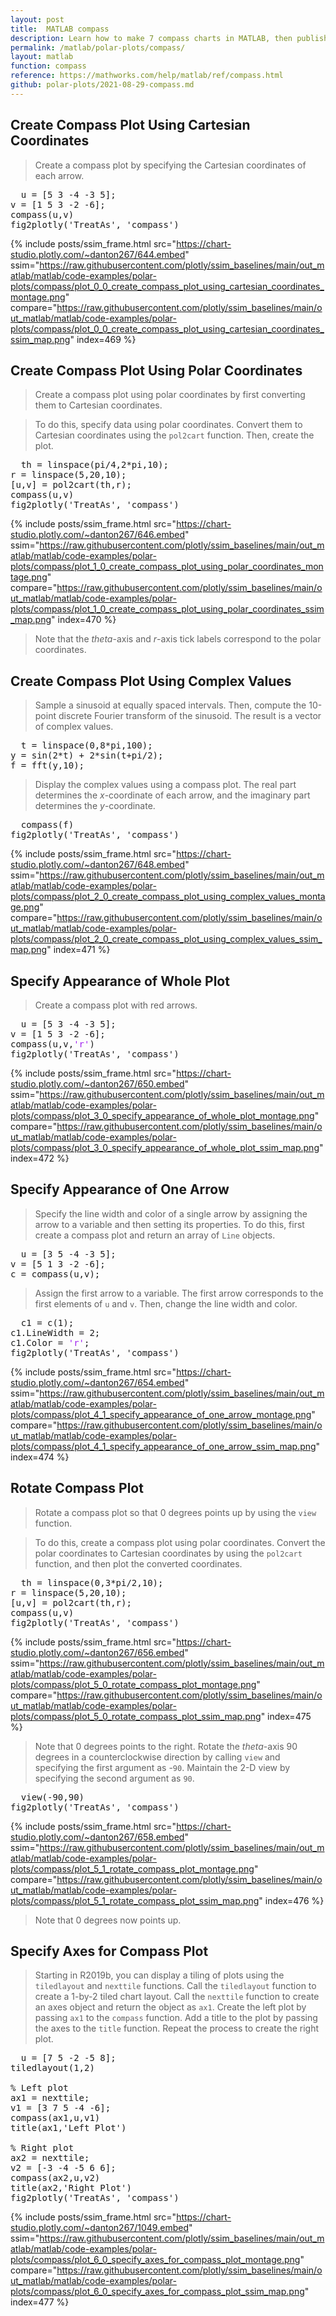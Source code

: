 ```yaml
---
layout: post
title:  MATLAB compass
description: Learn how to make 7 compass charts in MATLAB, then publish them to the Web with Plotly.
permalink: /matlab/polar-plots/compass/
layout: matlab
function: compass
reference: https://mathworks.com/help/matlab/ref/compass.html
github: polar-plots/2021-08-29-compass.md
---
```


## Create Compass Plot Using Cartesian Coordinates

> Create a compass plot by specifying the Cartesian coordinates of each arrow.

<pre class="mcode">
  u = [5 3 -4 -3 5];
v = [1 5 3 -2 -6];
compass(u,v)
fig2plotly('TreatAs', 'compass')
</pre>

{% include posts/ssim_frame.html 
  src="https://chart-studio.plotly.com/~danton267/644.embed" 
  ssim="https://raw.githubusercontent.com/plotly/ssim_baselines/main/out_matlab/matlab/code-examples/polar-plots/compass/plot_0_0_create_compass_plot_using_cartesian_coordinates_montage.png" 
  compare="https://raw.githubusercontent.com/plotly/ssim_baselines/main/out_matlab/matlab/code-examples/polar-plots/compass/plot_0_0_create_compass_plot_using_cartesian_coordinates_ssim_map.png" 
  index=469
%}



<!--------------------- EXAMPLE BREAK ------------------------->

## Create Compass Plot Using Polar Coordinates

> Create a compass plot using polar coordinates by first converting them to Cartesian coordinates. 

> To do this, specify data using polar coordinates. Convert them to Cartesian coordinates using the `pol2cart` function. Then, create the plot. 

<pre class="mcode">
  th = linspace(pi/4,2*pi,10);
r = linspace(5,20,10);
[u,v] = pol2cart(th,r);
compass(u,v)
fig2plotly('TreatAs', 'compass')
</pre>

{% include posts/ssim_frame.html 
  src="https://chart-studio.plotly.com/~danton267/646.embed" 
  ssim="https://raw.githubusercontent.com/plotly/ssim_baselines/main/out_matlab/matlab/code-examples/polar-plots/compass/plot_1_0_create_compass_plot_using_polar_coordinates_montage.png" 
  compare="https://raw.githubusercontent.com/plotly/ssim_baselines/main/out_matlab/matlab/code-examples/polar-plots/compass/plot_1_0_create_compass_plot_using_polar_coordinates_ssim_map.png" 
  index=470
%}

> Note that the *theta*-axis and *r*-axis tick labels correspond to the polar coordinates.



<!--------------------- EXAMPLE BREAK ------------------------->

## Create Compass Plot Using Complex Values

> Sample a sinusoid at equally spaced intervals. Then, compute the 10-point discrete Fourier transform of the sinusoid. The result is a vector of complex values.

<pre>
  t = linspace(0,8*pi,100);
y = sin(2*t) + 2*sin(t+pi/2);
f = fft(y,10);
</pre>

> Display the complex values using a compass plot. The real part determines the *x*-coordinate of each arrow, and the imaginary part determines the *y*-coordinate.

<pre class="mcode">
  compass(f)
fig2plotly('TreatAs', 'compass')
</pre>

{% include posts/ssim_frame.html 
  src="https://chart-studio.plotly.com/~danton267/648.embed" 
  ssim="https://raw.githubusercontent.com/plotly/ssim_baselines/main/out_matlab/matlab/code-examples/polar-plots/compass/plot_2_0_create_compass_plot_using_complex_values_montage.png" 
  compare="https://raw.githubusercontent.com/plotly/ssim_baselines/main/out_matlab/matlab/code-examples/polar-plots/compass/plot_2_0_create_compass_plot_using_complex_values_ssim_map.png" 
  index=471
%}



<!--------------------- EXAMPLE BREAK ------------------------->

## Specify Appearance of Whole Plot

> Create a compass plot with red arrows.

<pre class="mcode">
  u = [5 3 -4 -3 5];
v = [1 5 3 -2 -6];
compass(u,v,<span style='color:#A020F0'>'r'</span>)
fig2plotly('TreatAs', 'compass')
</pre>

{% include posts/ssim_frame.html 
  src="https://chart-studio.plotly.com/~danton267/650.embed" 
  ssim="https://raw.githubusercontent.com/plotly/ssim_baselines/main/out_matlab/matlab/code-examples/polar-plots/compass/plot_3_0_specify_appearance_of_whole_plot_montage.png" 
  compare="https://raw.githubusercontent.com/plotly/ssim_baselines/main/out_matlab/matlab/code-examples/polar-plots/compass/plot_3_0_specify_appearance_of_whole_plot_ssim_map.png" 
  index=472
%}



<!--------------------- EXAMPLE BREAK ------------------------->

## Specify Appearance of One Arrow

> Specify the line width and color of a single arrow by assigning the arrow to a variable and then setting its properties. To do this, first create a compass plot and return an array of `Line` objects.

<pre>
  u = [3 5 -4 -3 5];
v = [5 1 3 -2 -6];
c = compass(u,v);
</pre>

> Assign the first arrow to a variable. The first arrow corresponds to the first elements of `u` and `v`. Then, change the line width and color.

<pre class="mcode">
  c1 = c(1);
c1.LineWidth = 2;
c1.Color = <span style='color:#A020F0'>'r'</span>;
fig2plotly('TreatAs', 'compass')
</pre>

{% include posts/ssim_frame.html 
  src="https://chart-studio.plotly.com/~danton267/654.embed" 
  ssim="https://raw.githubusercontent.com/plotly/ssim_baselines/main/out_matlab/matlab/code-examples/polar-plots/compass/plot_4_1_specify_appearance_of_one_arrow_montage.png" 
  compare="https://raw.githubusercontent.com/plotly/ssim_baselines/main/out_matlab/matlab/code-examples/polar-plots/compass/plot_4_1_specify_appearance_of_one_arrow_ssim_map.png" 
  index=474
%}



<!--------------------- EXAMPLE BREAK ------------------------->

## Rotate Compass Plot

> Rotate a compass plot so that 0 degrees points up by using the `view` function.

> To do this, create a compass plot using polar coordinates. Convert the polar coordinates to Cartesian coordinates by using the `pol2cart` function, and then plot the converted coordinates.

<pre class="mcode">
  th = linspace(0,3*pi/2,10);
r = linspace(5,20,10);
[u,v] = pol2cart(th,r);
compass(u,v)
fig2plotly('TreatAs', 'compass')
</pre>

{% include posts/ssim_frame.html 
  src="https://chart-studio.plotly.com/~danton267/656.embed" 
  ssim="https://raw.githubusercontent.com/plotly/ssim_baselines/main/out_matlab/matlab/code-examples/polar-plots/compass/plot_5_0_rotate_compass_plot_montage.png" 
  compare="https://raw.githubusercontent.com/plotly/ssim_baselines/main/out_matlab/matlab/code-examples/polar-plots/compass/plot_5_0_rotate_compass_plot_ssim_map.png" 
  index=475
%}

> Note that 0 degrees points to the right. Rotate the *theta*-axis 90 degrees in a counterclockwise direction by calling `view` and specifying the first argument as -`90`. Maintain the 2-D view by specifying the second argument as `90`.

<pre class="mcode">
  view(-90,90)
fig2plotly('TreatAs', 'compass')
</pre>

{% include posts/ssim_frame.html 
  src="https://chart-studio.plotly.com/~danton267/658.embed" 
  ssim="https://raw.githubusercontent.com/plotly/ssim_baselines/main/out_matlab/matlab/code-examples/polar-plots/compass/plot_5_1_rotate_compass_plot_montage.png" 
  compare="https://raw.githubusercontent.com/plotly/ssim_baselines/main/out_matlab/matlab/code-examples/polar-plots/compass/plot_5_1_rotate_compass_plot_ssim_map.png" 
  index=476
%}

> Note that 0 degrees now points up.



<!--------------------- EXAMPLE BREAK ------------------------->

## Specify Axes for Compass Plot

> Starting in R2019b, you can display a tiling of plots using the `tiledlayout` and `nexttile` functions. Call the `tiledlayout` function to create a 1-by-2 tiled chart layout. Call the `nexttile` function to create an axes object and return the object as `ax1`. Create the left plot by passing `ax1` to the `compass` function. Add a title to the plot by passing the axes to the `title` function. Repeat the process to create the right plot.

<pre class="mcode">
  u = [7 5 -2 -5 8];
tiledlayout(1,2)

% Left plot
ax1 = nexttile;
v1 = [3 7 5 -4 -6];
compass(ax1,u,v1)
title(ax1,'Left Plot')

% Right plot
ax2 = nexttile;
v2 = [-3 -4 -5 6 6];
compass(ax2,u,v2)
title(ax2,'Right Plot')
fig2plotly('TreatAs', 'compass')
</pre>

{% include posts/ssim_frame.html 
  src="https://chart-studio.plotly.com/~danton267/1049.embed" 
  ssim="https://raw.githubusercontent.com/plotly/ssim_baselines/main/out_matlab/matlab/code-examples/polar-plots/compass/plot_6_0_specify_axes_for_compass_plot_montage.png" 
  compare="https://raw.githubusercontent.com/plotly/ssim_baselines/main/out_matlab/matlab/code-examples/polar-plots/compass/plot_6_0_specify_axes_for_compass_plot_ssim_map.png" 
  index=477
%}



<!--------------------- EXAMPLE BREAK ------------------------->

